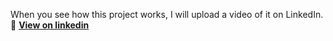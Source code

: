 When you see how this project works, I will upload a video of it on LinkedIn.
🔗 **[View on linkedin]([https://github.com/your-username/your-repo](https://www.linkedin.com/posts/sk-fdev_mernstack-resumebuilder-fullstackdevelopment-activity-7257297672976424960-Uo9q?utm_source=share&utm_medium=member_desktop&rcm=ACoAAD46l9MB8AIerXY9lQMmOupIz1bUDSfncbA))**
